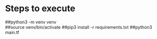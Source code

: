 # Steps to execute 
##python3 -m venv venv       
##source venv/bin/activate 
##pip3 install -r requirements.txt
##python3 main.tf
